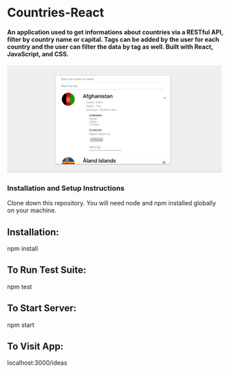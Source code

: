 # Countries-React

#### An application used to get informations about countries via a RESTful API, filter by country name or capital. Tags can be added by the user for each country and the user can filter the data by tag as well. Built with React, JavaScript, and CSS.



<img src="ScreenshotApp.png" width="500">



### Installation and Setup Instructions
Clone down this repository. You will need node and npm installed globally on your machine.

## Installation:

npm install

## To Run Test Suite:

npm test

## To Start Server:

npm start

## To Visit App:

localhost:3000/ideas
